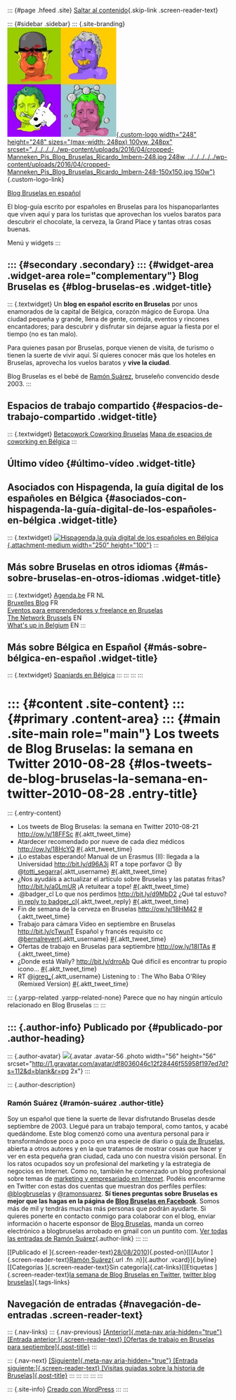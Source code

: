 ::: {#page .hfeed .site}
[Saltar al
contenido](../../../../../index.html?p=3053#content){.skip-link
.screen-reader-text}

::: {#sidebar .sidebar}
::: {.site-branding}
[![](../../../../../wp-content/uploads/2016/04/cropped-Manneken_Pis_Blog_Bruselas_Ricardo_Imbern-248.jpg){.custom-logo
width="248" height="248" sizes="(max-width: 248px) 100vw, 248px"
srcset="../../../../../wp-content/uploads/2016/04/cropped-Manneken_Pis_Blog_Bruselas_Ricardo_Imbern-248.jpg 248w, ../../../../../wp-content/uploads/2016/04/cropped-Manneken_Pis_Blog_Bruselas_Ricardo_Imbern-248-150x150.jpg 150w"}](../../../../../index.html){.custom-logo-link}

[Blog Bruselas en español](../../../../../index.html)

El blog-guía escrito por españoles en Bruselas para los hispanoparlantes
que viven aquí y para los turistas que aprovechan los vuelos baratos
para descubrir el chocolate, la cerveza, la Grand Place y tantas otras
cosas buenas.

Menú y widgets
:::

::: {#secondary .secondary}
::: {#widget-area .widget-area role="complementary"}
Blog Bruselas es {#blog-bruselas-es .widget-title}
----------------

::: {.textwidget}
Un **blog en español escrito en Bruselas** por unos enamorados de la
capital de Bélgica, corazón mágico de Europa. Una ciudad pequeña y
grande, llena de gente, comida, eventos y rincones encantadores; para
descubrir y disfrutar sin dejarse aguar la fiesta por el tiempo (no es
tan malo).

Para quienes pasan por Bruselas, porque vienen de visita, de turismo o
tienen la suerte de vivir aquí. Sí quieres conocer más que los hoteles
en Bruselas, aprovecha los vuelos baratos y **vive la ciudad**.

Blog Bruselas es el bebé de [Ramón Suárez](http://www.ramonsuarez.com),
bruseleño convencido desde 2003.
:::

Espacios de trabajo compartido {#espacios-de-trabajo-compartido .widget-title}
------------------------------

::: {.textwidget}
[Betacowork Coworking Bruselas](http://www.betacowork.com) [Mapa de
espacios de coworking en Bélgica](http://coworkingbelgium.com)
:::

Último vídeo {#último-vídeo .widget-title}
------------

Asociados con Hispagenda, la guía digital de los españoles en Bélgica {#asociados-con-hispagenda-la-guía-digital-de-los-españoles-en-bélgica .widget-title}
---------------------------------------------------------------------

::: {.textwidget}
[![Hispagenda,la guía digital de los españoles en
Bélgica](../../../../../wp-content/uploads/2010/04/Hispagenda-250px.gif "Hispagenda, la guía digital de los españoles en Bélgica"){.attachment-medium
width="250" height="100"}](http://www.hispagenda.com)
:::

Más sobre Bruselas en otros idiomas {#más-sobre-bruselas-en-otros-idiomas .widget-title}
-----------------------------------

::: {.textwidget}
[Agenda.be](http://www.agenda.be) FR NL\
[Bruxelles Blog](http://www.bxlblog.be/) FR\
[Eventos para emprendedores y freelance en
Bruselas](http://www.betacowork.com/events/)\
[The Network
Brussels](http://groups.yahoo.com/group/TheNetworkBrussels/) EN\
[What\'s up in Belgium](http://www.whatsupin.be/) EN
:::

Más sobre Bélgica en Español {#más-sobre-bélgica-en-español .widget-title}
----------------------------

::: {.textwidget}
[Spaniards en Bélgica](http://www.spaniards.es/paises/belgica)
:::
:::
:::
:::

::: {#content .site-content}
::: {#primary .content-area}
::: {#main .site-main role="main"}
Los tweets de Blog Bruselas: la semana en Twitter 2010-08-28 {#los-tweets-de-blog-bruselas-la-semana-en-twitter-2010-08-28 .entry-title}
============================================================

::: {.entry-content}
-   Los tweets de Blog Bruselas: la semana en Twitter 2010-08-21
    <http://ow.ly/18FFSc>
    [\#](http://twitter.com/blogbruselas/statuses/21781552879){.aktt_tweet_time}
-   Atardecer recomendado por nueve de cada diez médicos
    <http://ow.ly/18HcYQ>
    [\#](http://twitter.com/blogbruselas/statuses/21948091887){.aktt_tweet_time}
-   ¡Lo estabas esperando! Manual de un Erasmus (II): llegada a la
    Universidad <http://bit.ly/d96A3j> RT a tope porfavor 😉 By
    @[totti\_segarra](http://twitter.com/totti_segarra){.aktt_username}
    [\#](http://twitter.com/blogbruselas/statuses/21982345806){.aktt_tweet_time}
-   ¿Nos ayudáis a actualizar el artículo sobre Bruselas y las patatas
    fritas? <http://bit.ly/a0LmUR> ¡A retuitear a tope!
    [\#](http://twitter.com/blogbruselas/statuses/21998872403){.aktt_tweet_time}
-   .\@badger\_cl Lo que nos perdimos <http://bit.ly/d9MbD2> ¿Qué tal
    estuvo? [in reply to
    badger\_cl](http://twitter.com/badger_cl/statuses/21658578820){.aktt_tweet_reply}
    [\#](http://twitter.com/blogbruselas/statuses/22001098950){.aktt_tweet_time}
-   Fin de semana de la cerveza en Bruselas <http://ow.ly/18HM42>
    [\#](http://twitter.com/blogbruselas/statuses/22004360730){.aktt_tweet_time}
-   Trabajo para cámara Vídeo en septiembre en Bruselas
    <http://bit.ly/cTwunT> Español y francés requisito cc
    @[bernalrevert](http://twitter.com/bernalrevert){.aktt_username}
    [\#](http://twitter.com/blogbruselas/statuses/22092867548){.aktt_tweet_time}
-   Ofertas de trabajo en Bruselas para septiembre <http://ow.ly/18ITAs>
    [\#](http://twitter.com/blogbruselas/statuses/22105651130){.aktt_tweet_time}
-   ¿Donde está Wally? <http://bit.ly/drroAb> Qué difícil es encontrar
    tu propio icono...
    [\#](http://twitter.com/blogbruselas/statuses/22180661943){.aktt_tweet_time}
-   RT @[igreg\_](http://twitter.com/igreg_){.aktt_username} Listening
    to : The Who Baba O\'Riley (Remixed Version)
    [\#](http://twitter.com/blogbruselas/statuses/22351305011){.aktt_tweet_time}

::: {.yarpp-related .yarpp-related-none}
Parece que no hay ningún artículo relacionado en Blog Bruselas
:::
:::

::: {.author-info}
Publicado por {#publicado-por .author-heading}
-------------

::: {.author-avatar}
![](http://1.gravatar.com/avatar/df8036046c12f28446f55958f197ed7d?s=56&d=blank&r=pg){.avatar
.avatar-56 .photo width="56" height="56"
srcset="http://1.gravatar.com/avatar/df8036046c12f28446f55958f197ed7d?s=112&d=blank&r=pg 2x"}
:::

::: {.author-description}
### Ramón Suárez {#ramón-suárez .author-title}

Soy un español que tiene la suerte de llevar disfrutando Bruselas desde
septiembre de 2003. Llegué para un trabajo temporal, como tantos, y
acabé quedándome. Este blog comenzó como una aventura personal para ir
transformándose poco a poco en una especie de diario o [guía de
Bruselas](../../../../../index.html), abierta a otros autores y en la
que tratamos de mostrar cosas que hacer y ver en esta pequeña gran
ciudad, cada uno con nuestra visión personal. En los ratos ocupados soy
un profesional del marketing y la estrategia de negocios en Internet.
Como no, también he comenzado un blog profesional sobre temas de
[marketing y empresariado en Internet](http://ramonsuarez.com). Podéis
encontrarme en Twitter con estas dos cuentas que muestran dos perfiles
perfiles: [\@blogbruselas](http://twitter.com/blogbruselas) y
[\@ramonsuarez](http://twitter.com/ramonsuarez). **Sí tienes preguntas
sobre Bruselas es mejor que las hagas en la página de [Blog Bruselas en
Facebook](http://www.facebook.com/blogbruselas)**. Somos más de mil y
tendrás muchas más personas que podrán ayudarte. Si quieres ponerte en
contacto conmigo para colaborar con el blog, enviar información o
hacerte esponsor de [Blog Bruselas](../../../../../index.html), manda un
correo electrónico a blogbruselas arrobado en gmail con un puntito com.
[Ver todas las entradas de Ramón
Suárez](../../../04/30/index.html?author=2){.author-link}
:::
:::

[[Publicado el
]{.screen-reader-text}[28/08/2010](../../../../../index.html?p=3053)]{.posted-on}[[[Autor
]{.screen-reader-text}[Ramón
Suárez](../../../04/30/index.html?author=2){.url .fn .n}]{.author
.vcard}]{.byline}[[Categorías ]{.screen-reader-text}Sin
categoría]{.cat-links}[[Etiquetas ]{.screen-reader-text}[la semana de
Blog Bruselas en
Twitter](../../../../tag/la-semana-de-blog-bruselas-en-twitter/index.html),
[twitter blog
bruselas](../../../../tag/twitter-blog-bruselas/index.html)]{.tags-links}

Navegación de entradas {#navegación-de-entradas .screen-reader-text}
----------------------

::: {.nav-links}
::: {.nav-previous}
[[Anterior]{.meta-nav aria-hidden="true"} [Entrada
anterior:]{.screen-reader-text} [Ofertas de trabajo en Bruselas para
septiembre]{.post-title}](../../../../../index.html?p=3044)
:::

::: {.nav-next}
[[Siguiente]{.meta-nav aria-hidden="true"} [Entrada
siguiente:]{.screen-reader-text} [Visitas guiadas sobre la historia de
Bruselas]{.post-title}](../../../../../index.html?p=3056)
:::
:::
:::
:::
:::

::: {.site-info}
[Creado con WordPress](https://es.wordpress.org/)
:::
:::
